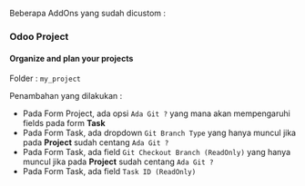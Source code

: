 Beberapa AddOns yang sudah dicustom : 
### Odoo Project
#### Organize and plan your projects
Folder : `my_project`

Penambahan yang dilakukan : 
- Pada Form Project, ada opsi `Ada Git ?` yang mana akan mempengaruhi fields pada form **Task**
- Pada Form Task, ada dropdown `Git Branch Type` yang hanya muncul jika pada **Project** sudah centang `Ada Git ?`
- Pada Form Task, ada field `Git Checkout Branch (ReadOnly)` yang hanya muncul jika pada **Project** sudah centang `Ada Git ?`
- Pada Form Task, ada field `Task ID (ReadOnly)`
